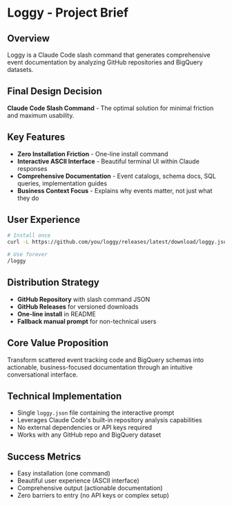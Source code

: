 # Loggy - Project Brief

## Overview
Loggy is a Claude Code slash command that generates comprehensive event documentation by analyzing GitHub repositories and BigQuery datasets.

## Final Design Decision
**Claude Code Slash Command** - The optimal solution for minimal friction and maximum usability.

## Key Features
- **Zero Installation Friction** - One-line install command
- **Interactive ASCII Interface** - Beautiful terminal UI within Claude responses
- **Comprehensive Documentation** - Event catalogs, schema docs, SQL queries, implementation guides
- **Business Context Focus** - Explains why events matter, not just what they do

## User Experience
```bash
# Install once
curl -L https://github.com/you/loggy/releases/latest/download/loggy.json | claude-code install -

# Use forever
/loggy
```

## Distribution Strategy
- **GitHub Repository** with slash command JSON
- **GitHub Releases** for versioned downloads
- **One-line install** in README
- **Fallback manual prompt** for non-technical users

## Core Value Proposition
Transform scattered event tracking code and BigQuery schemas into actionable, business-focused documentation through an intuitive conversational interface.

## Technical Implementation
- Single `loggy.json` file containing the interactive prompt
- Leverages Claude Code's built-in repository analysis capabilities
- No external dependencies or API keys required
- Works with any GitHub repo and BigQuery dataset

## Success Metrics
- Easy installation (one command)
- Beautiful user experience (ASCII interface)
- Comprehensive output (actionable documentation)
- Zero barriers to entry (no API keys or complex setup)